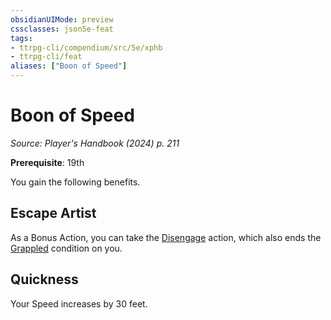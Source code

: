 ```yaml
---
obsidianUIMode: preview
cssclasses: json5e-feat
tags:
- ttrpg-cli/compendium/src/5e/xphb
- ttrpg-cli/feat
aliases: ["Boon of Speed"]
---
```

# Boon of Speed
*Source: Player's Handbook (2024) p. 211*  

**Prerequisite**: 19th

You gain the following benefits.

## Escape Artist

As a Bonus Action, you can take the [Disengage](3-Compendium/rules/actions.md#Disengage) action, which also ends the [Grappled](3-Compendium/rules/conditions.md#Grappled) condition on you.

## Quickness

Your Speed increases by 30 feet.